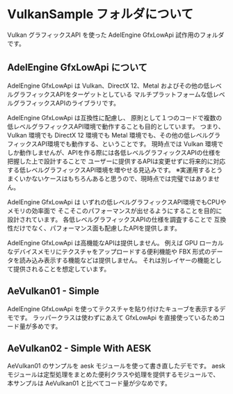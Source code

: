 # VulkanSample フォルダについて

Vulkan グラフィックスAPI を使った AdelEngine GfxLowApi 試作用のフォルダです。

## AdelEngine GfxLowApi について

AdelEngine GfxLowApi は
Vulkan、DirectX 12、Metal およびその他の低レベルグラフィックスAPIをターゲットとしている
マルチプラットフォームな低レベルグラフィックスAPIのライブラリです。

AdelEngine GfxLowApi は互換性に配慮し、
原則として１つのコードで複数の低レベルグラフィックスAPI環境で動作することも目的としています。
つまり、Vulkan 環境でも DirectX 12 環境でも Metal 環境でも、その他の低レベルグラフィックスAPI環境でも動作する、ということです。
現時点では Vulkan 環境でしか動作しませんが、APIを作る際には各低レベルグラフィックスAPIの仕様を把握した上で設計することで
ユーザーに提供するAPIは変更せずに将来的に対応する低レベルグラフィックスAPI環境を増やせる見込みです。
※実運用するとうまくいかないケースはもちろんあると思うので、現時点では完璧ではありません。

AdelEngine GfxLowApi は
いずれの低レベルグラフィックスAPI環境でもCPUやメモリの効率面で
そこそこのパフォーマンスが出せるようにすることを目的に設計されています。
各低レベルグラフィックスAPIの仕様を調査することで
互換性だけでなく、パフォーマンス面も配慮したAPIを提供します。

AdelEngine GfxLowApi は高機能なAPIは提供しません。
例えば GPU ローカルなデバイスメモリにテクスチャをアップロードする便利機能や
FBX 形式のデータを読み込み表示する機能などは提供しません。
それは別レイヤーの機能として提供されることを想定しています。

## AeVulkan01 - Simple

AdelEngine GfxLowApi を使ってテクスチャを貼り付けたキューブを表示するデモです。
ラッパークラスは使わずにあえて GfxLowApi を直接使っているためコード量が多めです。

## AeVulkan02 - Simple With AESK

AeVulkan01 のサンプルを aesk モジュールを使って書き直したデモです。
aesk モジュールは定型処理をまとめた便利クラスや処理を提供するモジュールで、
本サンプルは AeVulkan01 と比べてコード量が少なめです。
